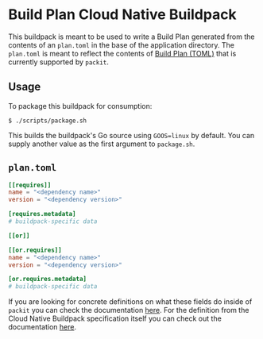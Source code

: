 # Build Plan Cloud Native Buildpack
This buildpack is meant to be used to write a Build Plan generated from the contents of an `plan.toml` in the base of the application directory. The `plan.toml` is meant to reflect the contents of [Build Plan (TOML)](https://github.com/buildpacks/spec/blob/master/buildpack.md#build-plan-toml) that is currently supported by `packit`.

## Usage

To package this buildpack for consumption:

```
$ ./scripts/package.sh
```

This builds the buildpack's Go source using `GOOS=linux` by default. You can
supply another value as the first argument to `package.sh`.

## `plan.toml`

```toml
[[requires]]
name = "<dependency name>"
version = "<dependency version>"

[requires.metadata]
# buildpack-specific data

[[or]]

[[or.requires]]
name = "<dependency name>"
version = "<dependency version>"

[or.requires.metadata]
# buildpack-specific data
```

If you are looking for concrete definitions on what these fields do inside of `packit` you can check the documentation [here](https://godoc.org/github.com/paketo-buildpacks/packit#BuildPlan). For the definition from the Cloud Native Buildpack specification itself you can check out the documentation [here](https://godoc.org/github.com/paketo-buildpacks/packit#BuildPlan).
